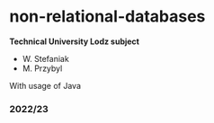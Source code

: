 # non-relational-databases
**Technical University Lodz subject**
- W. Stefaniak
- M. Przybyl 

With usage of Java
### 2022/23
